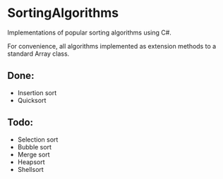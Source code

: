# SortingAlgorithms
Implementations of popular sorting algorithms using C#.

For convenience, all algorithms implemented as extension methods to a standard Array class.

## Done:
 - Insertion sort
 - Quicksort

## Todo:
 - Selection sort
 - Bubble sort
 - Merge sort
 - Heapsort
 - Shellsort
